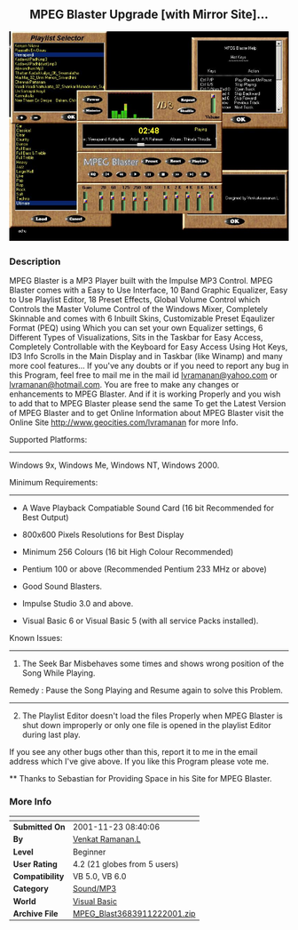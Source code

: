 ﻿<div align="center">

## MPEG Blaster Upgrade \[with Mirror Site\]\.\.\.

<img src="PIC200111222224131971.jpg">
</div>

### Description

MPEG Blaster is a MP3 Player built with the Impulse MP3 Control. MPEG Blaster comes with a Easy to Use Interface, 10 Band Graphic Equalizer, Easy to Use Playlist Editor, 18 Preset Effects, Global Volume Control which Controls the Master Volume Control of the Windows Mixer, Completely Skinnable and comes with 6 Inbuilt Skins, Customizable Preset Eqaulizer Format (PEQ) using Which you can set your own Equalizer settings, 6 Different Types of Visualizations, Sits in the Taskbar for Easy Access, Completely Controllable with the Keyboard for Easy Access Using Hot Keys, ID3 Info Scrolls in the Main Display and in Taskbar (like Winamp) and many more cool features... If you've any doubts or if you need to report any bug in this Program, feel free to mail me in the mail id lvramanan@yahoo.com or lvramanan@hotmail.com. You are free to make any changes or enhancements to MPEG Blaster. And if it is working Properly and you wish to add that to MPEG Blaster please send the same To get the Latest Version of MPEG Blaster and to get Online Information about MPEG Blaster visit the Online Site http://www.geocities.com/lvramanan for more Info.

Supported Platforms:

----

Windows 9x, Windows Me, Windows NT, Windows 2000.

Minimum Requirements:

----

* A Wave Playback Compatiable Sound Card (16 bit Recommended for Best Output)

* 800x600 Pixels Resolutions for Best Display

* Minimum 256 Colours (16 bit High Colour Recommended)

* Pentium 100 or above (Recommended Pentium 233 MHz or above)

* Good Sound Blasters.

* Impulse Studio 3.0 and above.

* Visual Basic 6 or Visual Basic 5 (with all service Packs installed).

Known Issues:

----

1) The Seek Bar Misbehaves some times and shows wrong position of the Song While Playing.

Remedy : Pause the Song Playing and Resume again to solve this Problem.

----

2) The Playlist Editor doesn't load the files Properly when MPEG Blaster is shut down improperly or only one file is opened in the playlist Editor during last play.

If you see any other bugs other than this, report it to me in the email address which I've give above. If you like this Program please vote me.

** Thanks to Sebastian for Providing Space in his Site for MPEG Blaster.
 
### More Info
 


<span>             |<span>
---                |---
**Submitted On**   |2001-11-23 08:40:06
**By**             |[Venkat Ramanan\.L](https://github.com/Planet-Source-Code/PSCIndex/blob/master/ByAuthor/venkat-ramanan-l.md)
**Level**          |Beginner
**User Rating**    |4.2 (21 globes from 5 users)
**Compatibility**  |VB 5\.0, VB 6\.0
**Category**       |[Sound/MP3](https://github.com/Planet-Source-Code/PSCIndex/blob/master/ByCategory/sound-mp3__1-45.md)
**World**          |[Visual Basic](https://github.com/Planet-Source-Code/PSCIndex/blob/master/ByWorld/visual-basic.md)
**Archive File**   |[MPEG\_Blast3683911222001\.zip](https://github.com/Planet-Source-Code/venkat-ramanan-l-mpeg-blaster-upgrade-with-mirror-site__1-29118/archive/master.zip)








